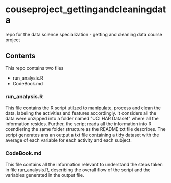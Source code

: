 # couseproject_gettingandcleaningdata
repo for the data science specialization - getting and cleaning data course project

## Contents
This repo contains two files

* run_analysis.R
* CodeBook.md


### run_analysis.R

This file contains the R script utilzed to manipulate, process and clean the data, labeling the activities and features accordingly. It considers all the data were unzipped into a folder named "UCI HAR Dataset" where all the information resides. Further, the script reads all the information into R cosndiering the same folder structure as the README.txt file describes. The script generates ans an output a txt file containing a tidy dataset with the average of each variable for each activity and each subject.


### CodeBook.md

This file contains all the information relevant to understand the steps taken in file run_analysis.R, describing the overall flow of the script and the variables generated in the output file. 